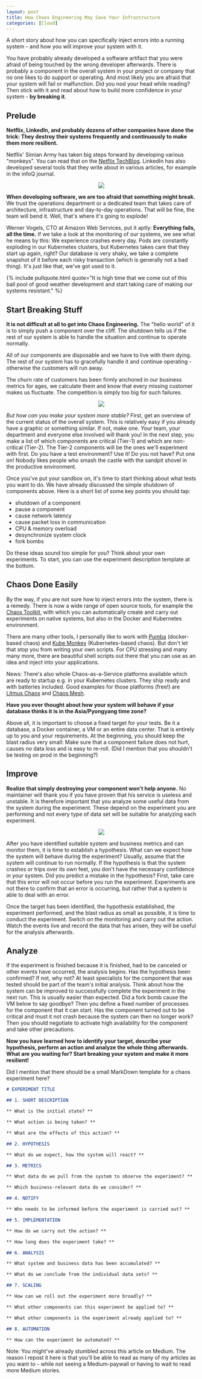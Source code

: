 ```yaml
---
layout: post
title: How Chaos Engineering May Save Your Infrastructure
categories: [Cloud]
---
```


A short story about how you can specifically inject errors into a running system - and how you will improve your system with it.

You have probably already developed a software artifact that you were afraid of being touched by the wrong developer afterwards. There is probably a component in the overall system in your project or company that no one likes to do support or operating. And most likely you are afraid that your system will fail or malfunction. Did you nod your head while reading? Then stick with it and read about how to build more confidence in your system - **by breaking it**.

## Prelude

**Netflix, LinkedIn, and probably dozens of other companies have done the trick: They destroy their systems frequently and continuously to make them more resilient.**

Netflix' Simian Army has taken big steps forward by developing various "monkeys". You can read that on the [Netflix TechBlog](https://netflixtechblog.com/the-netflix-simian-army-16e57fbab116). LinkedIn has also developed several tools that they write about in various articles, for example in the infoQ journal.

<div style="text-align: center;">
  <img src="/images/2021-10-24/01.webp" type="image/webp">
</div>

**When developing software, we are too afraid that something might break.** We trust the operations department or a dedicated team that takes care of architecture, infrastructure and day-to-day operations. That will be fine, the team will bend it. Well, that's where it's going to explode!

Werner Vogels, CTO at Amazon Web Services, put it aptly: **Everything fails, all the time.** If we take a look at the monitoring of our systems, we see what he means by this: We experience crashes every day. Pods are constantly exploding in our Kubernetes clusters, but Kubernetes takes care that they start up again, right? Our database is very shaky, we take a complete snapshot of it before each risky transaction (which is generally not a bad thing). It's just like that, we've got used to it.

{% include pullquote.html quote="It is high time that we come out of this ball pool of good weather development and start taking care of making our systems resistant." %}

## Start Breaking Stuff

**It is not difficult at all to get into Chaos Engineering.** The "hello world" of it is to simply push a component over the cliff. The shutdown tells us if the rest of our system is able to handle the situation and continue to operate normally.

All of our components are disposable and we have to live with them dying. The rest of our system has to gracefully handle it and continue operating - otherwise the customers will run away.

The churn rate of customers has been firmly anchored in our business metrics for ages, we calculate them and know that every missing customer makes us fluctuate. The competition is simply too big for such failures.

<div style="text-align: center;">
  <img src="/images/2021-10-24/02.webp" type="image/webp">
</div>

_But how can you make your system more stable?_ First, get an overview of the current status of the overall system. This is relatively easy if you already have a graphic or something similar. If not, make one. Your team, your department and everyone else involved will thank you! In the next step, you make a list of which components are critical (Tier-1) and which are non-critical (Tier-2). The Tier-2 components will be the ones we'll experiment with first. Do you have a test environment? Use it! Do you not have? Put one on! Nobody likes people who smash the castle with the sandpit shovel in the productive environment.

Once you've put your sandbox on, it's time to start thinking about what tests you want to do. We have already discussed the simple shutdown of components above. Here is a short list of some key points you should tap:

- shutdown of a component
- pause a component
- cause network latency
- cause packet loss in communication
- CPU & memory overload
- desynchronize system clock
- fork bombs

Do these ideas sound too simple for you? Think about your own experiments. To start, you can use the experiment description template at the bottom.

## Chaos Done Easily

By the way, if you are not sure how to inject errors into the system, there is a remedy. There is now a wide range of open source tools, for example the [Chaos Toolkit](https://chaostoolkit.org/), with which you can automatically create and carry out experiments on native systems, but also in the Docker and Kubernetes environment.

There are many other tools, I personally like to work with [Pumba](https://github.com/alexei-led/pumba) (docker-based chaos) and [Kube Monkey](https://github.com/asobti/kube-monkey) (Kubernetes-based chaos). But don't let that stop you from writing your own scripts. For CPU stressing and many many more, there are beautiful shell scripts out there that you can use as an idea and inject into your applications.

News: There's also whole Chaos-as-a-Service platforms available which are ready to startup e.g. in your Kubernetes clusters. They ship ready and with batteries included. Good examples for those platforms (free!) are [Litmus Chaos](https://litmuschaos.io/) and [Chaos Mesh](https://chaos-mesh.org/).

**Have you ever thought about how your system will behave if your database thinks it is in the Asia/Pyongyang time zone?**

Above all, it is important to choose a fixed target for your tests. Be it a database, a Docker container, a VM or an entire data center. That is entirely up to you and your requirements. At the beginning, you should keep the blast radius very small: Make sure that a component failure does not hurt, causes no data loss and is easy to re-roll. (Did I mention that you shouldn't be testing on prod in the beginning?)

## Improve

**Realize that simply destroying your component won't help anyone.** No maintainer will thank you if you have proven that his service is useless and unstable. It is therefore important that you analyze some useful data from the system during the experiment. These depend on the experiment you are performing and not every type of data set will be suitable for analyzing each experiment.

<div style="text-align: center;">
  <img src="/images/2021-10-24/03.webp" type="image/webp">
</div>

After you have identified suitable system and business metrics and can monitor them, it is time to establish a hypothesis. What can we expect how the system will behave during the experiment? Usually, assume that the system will continue to run normally. If the hypothesis is that the system crashes or trips over its own feet, you don't have the necessary confidence in your system. Did you predict a mistake in the hypothesis? First, take care that this error will not occur before you run the experiment. Experiments are not there to confirm that an error is occurring, but rather that a system is able to deal with an error.

Once the target has been identified, the hypothesis established, the experiment performed, and the blast radius as small as possible, it is time to conduct the experiment. Switch on the monitoring and carry out the action. Watch the events live and record the data that has arisen, they will be useful for the analysis afterwards.

## Analyze

If the experiment is finished because it is finished, had to be canceled or other events have occurred, the analysis begins. Has the hypothesis been confirmed? If not, why not? At least specialists for the component that was tested should be part of the team's initial analysis. Think about how the system can be improved to successfully complete the experiment in the next run. This is usually easier than expected. Did a fork bomb cause the VM below to say goodbye? Then you define a fixed number of processes for the component that it can start. Has the component turned out to be critical and must it not crash because the system can then no longer work? Then you should negotiate to activate high availability for the component and take other precautions.

**Now you have learned how to identify your target, describe your hypothesis, perform an action and analyze the whole thing afterwards. What are you waiting for? Start breaking your system and make it more resilient!**

Did I mention that there should be a small MarkDown template for a chaos experiment here?

```markdown
# EXPERIMENT TITLE

## 1. SHORT DESCRIPTION

** What is the initial state? **

** What action is being taken? **

** What are the effects of this action? **

## 2. HYPOTHESIS

** What do we expect, how the system will react? **

## 3. METRICS

** What data do we pull from the system to observe the experiment? **

** Which business-relevant data do we consider? **

## 4. NOTIFY

** Who needs to be informed before the experiment is carried out? **

## 5. IMPLEMENTATION

** How do we carry out the action? **

** How long does the experiment take? **

## 6. ANALYSIS

** What system and business data has been accumulated? **

** What do we conclude from the individual data sets? **

## 7. SCALING

** How can we roll out the experiment more broadly? **

** What other components can this experiment be applied to? **

** What other components is the experiment already applied to? **

## 8. AUTOMATION

** How can the experiment be automated? **
```

Note: You might've already stumbled across this article on Medium. The reason I repost it here is that you'll be able to read as many of my articles as you want to - while not seeing a Medium-paywall or having to wait to read more Medium stories.

